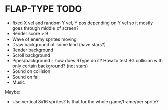 # FLAP-TYPE TODO

- fixed X vel and random Y vel, Y pos depending on Y vel so it mostly goes
   through middle of screen?
- Render score > 9
- Wave of enemy sprites moving
- Draw background of some kind (have stars?)
- Render background
- Scroll background
- Pipes/background - how does RType do it? How to test BG collision with only
  certain background? (not stars)
- Sound on collision
- Sound on fall
- Music

Maybe:
- Use vertical 8x16 sprites? Is that for the whole game/frame/per sprite?
